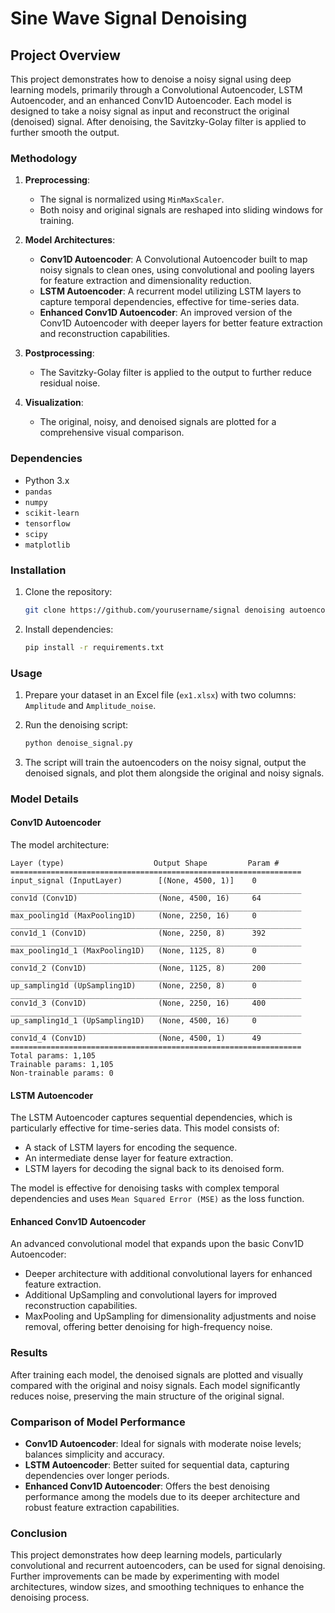 # Sine Wave Signal Denoising

## Project Overview

This project demonstrates how to denoise a noisy signal using deep learning models, primarily through a Convolutional Autoencoder, LSTM Autoencoder, and an enhanced Conv1D Autoencoder. Each model is designed to take a noisy signal as input and reconstruct the original (denoised) signal. After denoising, the Savitzky-Golay filter is applied to further smooth the output.

### Methodology

1. **Preprocessing**: 
   - The signal is normalized using `MinMaxScaler`.
   - Both noisy and original signals are reshaped into sliding windows for training.
   
2. **Model Architectures**:
   - **Conv1D Autoencoder**: A Convolutional Autoencoder built to map noisy signals to clean ones, using convolutional and pooling layers for feature extraction and dimensionality reduction.
   - **LSTM Autoencoder**: A recurrent model utilizing LSTM layers to capture temporal dependencies, effective for time-series data.
   - **Enhanced Conv1D Autoencoder**: An improved version of the Conv1D Autoencoder with deeper layers for better feature extraction and reconstruction capabilities.

3. **Postprocessing**:
   - The Savitzky-Golay filter is applied to the output to further reduce residual noise.

4. **Visualization**:
   - The original, noisy, and denoised signals are plotted for a comprehensive visual comparison.

### Dependencies

- Python 3.x
- `pandas`
- `numpy`
- `scikit-learn`
- `tensorflow`
- `scipy`
- `matplotlib`

### Installation

1. Clone the repository:
   ```bash
   git clone https://github.com/yourusername/signal denoising autoencoder.git
   ```
   
2. Install dependencies:
   ```bash
   pip install -r requirements.txt
   ```

### Usage

1. Prepare your dataset in an Excel file (`ex1.xlsx`) with two columns: `Amplitude` and `Amplitude_noise`.
   
2. Run the denoising script:
   ```bash
   python denoise_signal.py
   ```

3. The script will train the autoencoders on the noisy signal, output the denoised signals, and plot them alongside the original and noisy signals.

### Model Details

#### Conv1D Autoencoder

The model architecture:
```
Layer (type)                    Output Shape         Param #
=================================================================
input_signal (InputLayer)        [(None, 4500, 1)]    0
_________________________________________________________________
conv1d (Conv1D)                  (None, 4500, 16)     64
_________________________________________________________________
max_pooling1d (MaxPooling1D)     (None, 2250, 16)     0
_________________________________________________________________
conv1d_1 (Conv1D)                (None, 2250, 8)      392
_________________________________________________________________
max_pooling1d_1 (MaxPooling1D)   (None, 1125, 8)      0
_________________________________________________________________
conv1d_2 (Conv1D)                (None, 1125, 8)      200
_________________________________________________________________
up_sampling1d (UpSampling1D)     (None, 2250, 8)      0
_________________________________________________________________
conv1d_3 (Conv1D)                (None, 2250, 16)     400
_________________________________________________________________
up_sampling1d_1 (UpSampling1D)   (None, 4500, 16)     0
_________________________________________________________________
conv1d_4 (Conv1D)                (None, 4500, 1)      49
=================================================================
Total params: 1,105
Trainable params: 1,105
Non-trainable params: 0
```

#### LSTM Autoencoder

The LSTM Autoencoder captures sequential dependencies, which is particularly effective for time-series data. This model consists of:
- A stack of LSTM layers for encoding the sequence.
- An intermediate dense layer for feature extraction.
- LSTM layers for decoding the signal back to its denoised form.

The model is effective for denoising tasks with complex temporal dependencies and uses `Mean Squared Error (MSE)` as the loss function.

#### Enhanced Conv1D Autoencoder

An advanced convolutional model that expands upon the basic Conv1D Autoencoder:
- Deeper architecture with additional convolutional layers for enhanced feature extraction.
- Additional UpSampling and convolutional layers for improved reconstruction capabilities.
- MaxPooling and UpSampling for dimensionality adjustments and noise removal, offering better denoising for high-frequency noise.

### Results

After training each model, the denoised signals are plotted and visually compared with the original and noisy signals. Each model significantly reduces noise, preserving the main structure of the original signal.

### Comparison of Model Performance

- **Conv1D Autoencoder**: Ideal for signals with moderate noise levels; balances simplicity and accuracy.
- **LSTM Autoencoder**: Better suited for sequential data, capturing dependencies over longer periods.
- **Enhanced Conv1D Autoencoder**: Offers the best denoising performance among the models due to its deeper architecture and robust feature extraction capabilities.

### Conclusion

This project demonstrates how deep learning models, particularly convolutional and recurrent autoencoders, can be used for signal denoising. Further improvements can be made by experimenting with model architectures, window sizes, and smoothing techniques to enhance the denoising process.

